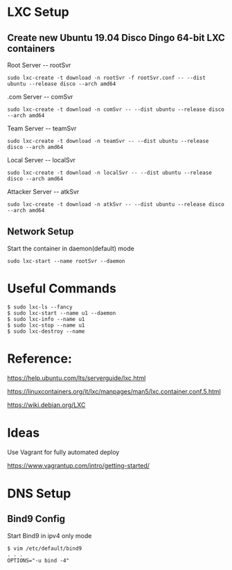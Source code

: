 # LXC Setup

## Create new Ubuntu 19.04 Disco Dingo 64-bit LXC containers

Root Server -- rootSvr

```sudo lxc-create -t download -n rootSvr -f rootSvr.conf -- --dist ubuntu --release disco --arch amd64```

.com Server -- comSvr

```sudo lxc-create -t download -n comSvr -- --dist ubuntu --release disco --arch amd64```

Team Server -- teamSvr

```sudo lxc-create -t download -n teamSvr -- --dist ubuntu --release disco --arch amd64```

Local Server -- localSvr

```sudo lxc-create -t download -n localSvr -- --dist ubuntu --release disco --arch amd64```

Attacker Server -- atkSvr

```sudo lxc-create -t download -n atkSvr -- --dist ubuntu --release disco --arch amd64```

## Network Setup




Start the container in daemon(default) mode

```sudo lxc-start --name rootSvr --daemon```


# Useful Commands

```
$ sudo lxc-ls --fancy
$ sudo lxc-start --name u1 --daemon
$ sudo lxc-info --name u1
$ sudo lxc-stop --name u1
$ sudo lxc-destroy --name
```


# Reference:

https://help.ubuntu.com/lts/serverguide/lxc.html

https://linuxcontainers.org/it/lxc/manpages/man5/lxc.container.conf.5.html

https://wiki.debian.org/LXC

# Ideas

Use Vagrant for fully automated deploy

https://www.vagrantup.com/intro/getting-started/

# DNS Setup

## Bind9 Config

Start Bind9 in ipv4 only mode
```
$ vim /etc/default/bind9
. . . 
OPTIONS="-u bind -4"
```
